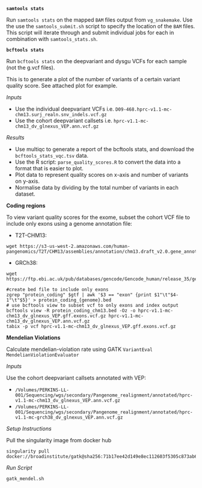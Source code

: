 **`samtools stats`**

Run `samtools stats` on the mapped `BAM` files output from `vg_snakemake`.
Use the use the `samtools_submit.sh` script to specify the location of the `BAM` files. This script will iterate through and submit individual jobs for each in combination with `samtools_stats.sh`.

**`bcftools stats`**

Run `bcftools stats` on the deepvariant and dysgu VCFs for each sample (not the g.vcf files). 

This is to generate a plot of the number of variants of a certain variant quality score. See attached plot for example.

*Inputs*

- Use the individual deepvariant VCFs i.e. `D09-468.hprc-v1.1-mc-chm13.surj_realn.snv_indels.vcf.gz`
- Use the cohort deepvariant callsets i.e. `hprc-v1.1-mc-chm13_dv_glnexus_VEP.ann.vcf.gz`

*Results*

- Use multiqc to generate a report of the bcftools stats, and download the `bcftools_stats_vqc.tsv` data.
- Use the R script: `parse_quality_scores.R` to convert the data into a format that is easier to plot.
- Plot data to represent quality scores on x-axis and number of variants on y-axis.
- Normalise data by dividing by the total number of variants in each dataset.

**Coding regions**

To view variant quality scores for the exome, subset the cohort VCF file to include only exons using a genome annotation file:

- T2T-CHM13:
```
wget https://s3-us-west-2.amazonaws.com/human-pangenomics/T2T/CHM13/assemblies/annotation/chm13.draft_v2.0.gene_annotation.gff3
```
- GRCh38:
```
wget https://ftp.ebi.ac.uk/pub/databases/gencode/Gencode_human/release_35/gencode.v35.annotation.gff3.gz
```

```
#create bed file to include only exons
zgrep "protein_coding" $gtf | awk '$3 == "exon" {print $1"\t"$4-1"\t"$5}' > protein_coding_{genome}.bed
# use bcftools view to subset vcf to only exons and index output
bcftools view -R protein_coding_chm13.bed -Oz -o hprc-v1.1-mc-chm13_dv_glnexus_VEP.gff.exons.vcf.gz hprc-v1.1-mc-chm13_dv_glnexus_VEP.ann.vcf.gz
tabix -p vcf hprc-v1.1-mc-chm13_dv_glnexus_VEP.gff.exons.vcf.gz
```

**Mendelian Violations**

Calculate mendelian-violation rate using GATK `VariantEval MendelianViolationEvaluator`

*Inputs*

Use the cohort deepvariant callsets annotated with VEP: 
- `/Volumes/PERKINS-LL-001/Sequencing/wgs/secondary/Pangenome_realignment/annotated/hprc-v1.1-mc-chm13_dv_glnexus_VEP.ann.vcf.gz`
- `/Volumes/PERKINS-LL-001/Sequencing/wgs/secondary/Pangenome_realignment/annotated/hprc-v1.1-mc-grch38_dv_glnexus_VEP.ann.vcf.gz`

*Setup Instructions*

Pull the singularity image from docker hub
```
singularity pull docker://broadinstitute/gatk@sha256:71b17ee42d149e8ec112603f5305c873ab60d93949ef8bb62a4fff85427f56fb
```

*Run Script*

`gatk_mendel.sh`
